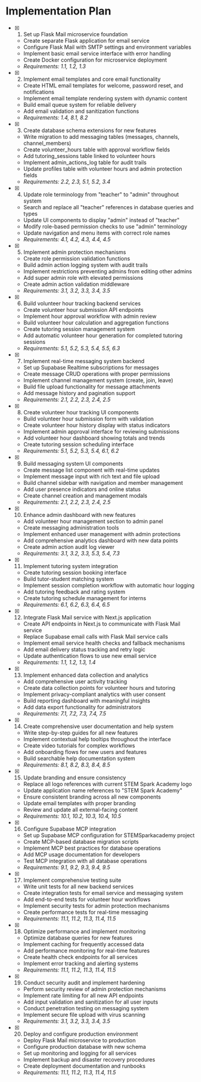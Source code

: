 # Implementation Plan

- [x] 1. Set up Flask Mail microservice foundation
  - Create separate Flask application for email service
  - Configure Flask Mail with SMTP settings and environment variables
  - Implement basic email service interface with error handling
  - Create Docker configuration for microservice deployment
  - _Requirements: 1.1, 1.2, 1.3_

- [x] 2. Implement email templates and core email functionality
  - Create HTML email templates for welcome, password reset, and notifications
  - Implement email template rendering system with dynamic content
  - Build email queue system for reliable delivery
  - Add email validation and sanitization functions
  - _Requirements: 1.4, 8.1, 8.2_

- [x] 3. Create database schema extensions for new features
  - Write migration to add messaging tables (messages, channels, channel_members)
  - Create volunteer_hours table with approval workflow fields
  - Add tutoring_sessions table linked to volunteer hours
  - Implement admin_actions_log table for audit trails
  - Update profiles table with volunteer hours and admin protection fields
  - _Requirements: 2.2, 2.3, 5.1, 5.2, 3.4_

- [x] 4. Update role terminology from "teacher" to "admin" throughout system
  - Search and replace all "teacher" references in database queries and types
  - Update UI components to display "admin" instead of "teacher"
  - Modify role-based permission checks to use "admin" terminology
  - Update navigation and menu items with correct role names
  - _Requirements: 4.1, 4.2, 4.3, 4.4, 4.5_

- [x] 5. Implement admin protection mechanisms
  - Create role permission validation functions
  - Build admin action logging system with audit trails
  - Implement restrictions preventing admins from editing other admins
  - Add super admin role with elevated permissions
  - Create admin action validation middleware
  - _Requirements: 3.1, 3.2, 3.3, 3.4, 3.5_

- [x] 6. Build volunteer hour tracking backend services
  - Create volunteer hour submission API endpoints
  - Implement hour approval workflow with admin review
  - Build volunteer hour calculation and aggregation functions
  - Create tutoring session management system
  - Add automatic volunteer hour generation for completed tutoring sessions
  - _Requirements: 5.1, 5.2, 5.3, 5.4, 5.5, 6.3_

- [x] 7. Implement real-time messaging system backend
  - Set up Supabase Realtime subscriptions for messages
  - Create message CRUD operations with proper permissions
  - Implement channel management system (create, join, leave)
  - Build file upload functionality for message attachments
  - Add message history and pagination support
  - _Requirements: 2.1, 2.2, 2.3, 2.4, 2.5_

- [x] 8. Create volunteer hour tracking UI components
  - Build volunteer hour submission form with validation
  - Create volunteer hour history display with status indicators
  - Implement admin approval interface for reviewing submissions
  - Add volunteer hour dashboard showing totals and trends
  - Create tutoring session scheduling interface
  - _Requirements: 5.1, 5.2, 5.3, 5.4, 6.1, 6.2_

- [x] 9. Build messaging system UI components
  - Create message list component with real-time updates
  - Implement message input with rich text and file upload
  - Build channel sidebar with navigation and member management
  - Add user presence indicators and online status
  - Create channel creation and management modals
  - _Requirements: 2.1, 2.2, 2.3, 2.4, 2.5_

- [x] 10. Enhance admin dashboard with new features
  - Add volunteer hour management section to admin panel
  - Create messaging administration tools
  - Implement enhanced user management with admin protections
  - Add comprehensive analytics dashboard with new data points
  - Create admin action audit log viewer
  - _Requirements: 3.1, 3.2, 3.3, 5.3, 5.4, 7.3_

- [x] 11. Implement tutoring system integration
  - Create tutoring session booking interface
  - Build tutor-student matching system
  - Implement session completion workflow with automatic hour logging
  - Add tutoring feedback and rating system
  - Create tutoring schedule management for interns
  - _Requirements: 6.1, 6.2, 6.3, 6.4, 6.5_

- [x] 12. Integrate Flask Mail service with Next.js application
  - Create API endpoints in Next.js to communicate with Flask Mail service
  - Replace Supabase email calls with Flask Mail service calls
  - Implement email service health checks and fallback mechanisms
  - Add email delivery status tracking and retry logic
  - Update authentication flows to use new email service
  - _Requirements: 1.1, 1.2, 1.3, 1.4_

- [x] 13. Implement enhanced data collection and analytics
  - Add comprehensive user activity tracking
  - Create data collection points for volunteer hours and tutoring
  - Implement privacy-compliant analytics with user consent
  - Build reporting dashboard with meaningful insights
  - Add data export functionality for administrators
  - _Requirements: 7.1, 7.2, 7.3, 7.4, 7.5_

- [x] 14. Create comprehensive user documentation and help system
  - Write step-by-step guides for all new features
  - Implement contextual help tooltips throughout the interface
  - Create video tutorials for complex workflows
  - Add onboarding flows for new users and features
  - Build searchable help documentation system
  - _Requirements: 8.1, 8.2, 8.3, 8.4, 8.5_

- [x] 15. Update branding and ensure consistency
  - Replace all logo references with current STEM Spark Academy logo
  - Update application name references to "STEM Spark Academy"
  - Ensure consistent branding across all new components
  - Update email templates with proper branding
  - Review and update all external-facing content
  - _Requirements: 10.1, 10.2, 10.3, 10.4, 10.5_

- [x] 16. Configure Supabase MCP integration
  - Set up Supabase MCP configuration for STEMSparkacademy project
  - Create MCP-based database migration scripts
  - Implement MCP best practices for database operations
  - Add MCP usage documentation for developers
  - Test MCP integration with all database operations
  - _Requirements: 9.1, 9.2, 9.3, 9.4, 9.5_

- [x] 17. Implement comprehensive testing suite
  - Write unit tests for all new backend services
  - Create integration tests for email service and messaging system
  - Add end-to-end tests for volunteer hour workflows
  - Implement security tests for admin protection mechanisms
  - Create performance tests for real-time messaging
  - _Requirements: 11.1, 11.2, 11.3, 11.4, 11.5_

- [x] 18. Optimize performance and implement monitoring
  - Optimize database queries for new features
  - Implement caching for frequently accessed data
  - Add performance monitoring for real-time features
  - Create health check endpoints for all services
  - Implement error tracking and alerting systems
  - _Requirements: 11.1, 11.2, 11.3, 11.4, 11.5_

- [x] 19. Conduct security audit and implement hardening
  - Perform security review of admin protection mechanisms
  - Implement rate limiting for all new API endpoints
  - Add input validation and sanitization for all user inputs
  - Conduct penetration testing on messaging system
  - Implement secure file upload with virus scanning
  - _Requirements: 3.1, 3.2, 3.3, 3.4, 3.5_

- [x] 20. Deploy and configure production environment
  - Deploy Flask Mail microservice to production
  - Configure production database with new schema
  - Set up monitoring and logging for all services
  - Implement backup and disaster recovery procedures
  - Create deployment documentation and runbooks
  - _Requirements: 11.1, 11.2, 11.3, 11.4, 11.5_